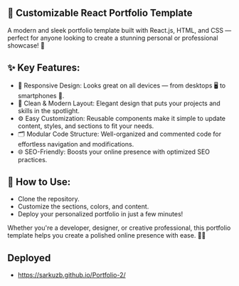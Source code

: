 ## 🚀 Customizable React Portfolio Template
A modern and sleek portfolio template built with React.js, HTML, and CSS — perfect for anyone looking to create a stunning personal or professional showcase! 🌟

## ✨ Key Features:
- 📱 Responsive Design: Looks great on all devices — from desktops 🖥️ to smartphones 📱.
- 🎨 Clean & Modern Layout: Elegant design that puts your projects and skills in the spotlight.
- ⚙️ Easy Customization: Reusable components make it simple to update content, styles, and sections to fit your needs.
- 🗂️ Modular Code Structure: Well-organized and commented code for effortless navigation and modifications.
- 🌐 SEO-Friendly: Boosts your online presence with optimized SEO practices.

## 🔧 How to Use:
- Clone the repository.
- Customize the sections, colors, and content.
- Deploy your personalized portfolio in just a few minutes!

Whether you're a developer, designer, or creative professional, this portfolio template helps you create a polished online presence with ease. 💼✨

## Deployed
- https://sarkuzb.github.io/Portfolio-2/
